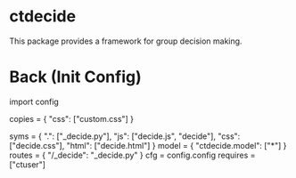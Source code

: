# ctdecide
This package provides a framework for group decision making.


# Back (Init Config)

import config

copies = {
	"css": ["custom.css"]
}

syms = {
	".": ["_decide.py"],
	"js": ["decide.js", "decide"],
	"css": ["decide.css"],
	"html": ["decide.html"]
}
model = {
	"ctdecide.model": ["*"]
}
routes = {
	"/_decide": "_decide.py"
}
cfg = config.config
requires = ["ctuser"]